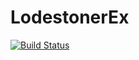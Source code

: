 # LodestonerEx

[![Build Status](https://travis-ci.org/dkolb/lodestoner_ex.svg?branch=master)](https://travis-ci.org/dkolb/lodestoner_ex)


